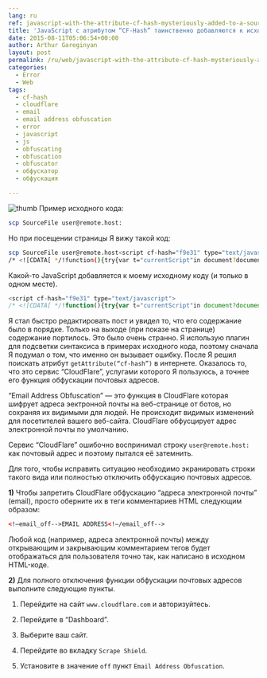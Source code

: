 ```yaml
---
lang: ru
ref: javascript-with-the-attribute-cf-hash-mysteriously-added-to-a-source-code
title: 'JavaScript с атрибутом “CF-Hash” таинственно добавляются к исходному коду'
date: 2015-08-11T05:06:54+00:00
author: Arthur Gareginyan
layout: post
permalink: /ru/web/javascript-with-the-attribute-cf-hash-mysteriously-added-to-a-source-code.html
categories:
  - Error
  - Web
tags:
  - cf-hash
  - cloudflare
  - email
  - email address obfuscation
  - error
  - javascript
  - js
  - obfuscating
  - obfuscation
  - obfuscator
  - обфускатор
  - обфускация

---
```


![thumb]()
Пример исходного кода:

```sh
scp SourceFile user@remote.host:
```

Но при посещении страницы Я вижу такой код:

```sh
scp SourceFile user@remote.host<script cf-hash="f9e31" type="text/javascript">
/* <![CDATA[ */!function(){try{var t="currentScript"in document?document.currentScript:function(){for(var t=document.getElementsByTagName("script"),e=t.length;e--;)if(t[e].getAttribute("cf-hash"))return t[e]}();if(t&&t.previousSibling){var e,r,n,i,c=t.previousSibling,a=c.getAttribute("data-cfemail");if(a){for(e="",r=parseInt(a.substr(0,2),16),n=2;a.length-n;n+=2)i=parseInt(a.substr(n,2),16)^r,e+=String.fromCharCode(i);e=document.createTextNode(e),c.parentNode.replaceChild(e,c)}}}catch(u){}}();/* ]]> */</script>:
```

Какой-то JavaScript добавляется к моему исходному коду (и только в одном месте).

```js
<script cf-hash="f9e31" type="text/javascript">
/* <![CDATA[ */!function(){try{var t="currentScript"in document?document.currentScript:function(){for(var t=document.getElementsByTagName("script"),e=t.length;e--;)if(t[e].getAttribute("cf-hash"))return t[e]}();if(t&&t.previousSibling){var e,r,n,i,c=t.previousSibling,a=c.getAttribute("data-cfemail");if(a){for(e="",r=parseInt(a.substr(0,2),16),n=2;a.length-n;n+=2)i=parseInt(a.substr(n,2),16)^r,e+=String.fromCharCode(i);e=document.createTextNode(e),c.parentNode.replaceChild(e,c)}}}catch(u){}}();/* ]]> */</script>
```

Я стал быстро редактировать пост и увидел то, что его содержание было в порядке. Только на выходе (при показе на странице) содержание портилось. Это было очень странно. Я использую плагин для подсветки синтаксиса в примерах исходного кода, поэтому сначала Я подумал о том, что именно он вызывает ошибку. После Я решил поискать атрибут `getAttribute(“cf-hash”)` в интернете. Оказалось то, что это сервис “CloudFlare”, услугами которого Я пользуюсь, а точнее его функция обфускации почтовых адресов. 

“Email Address Obfuscation” — это функция в CloudFlare которая шифрует адреса эектронной почты на веб-странице от ботов, но сохраняя их видимыми для людей. Не происходит видимых изменений для посетителей вашего веб-сайта. CloudFlare обфусцирует адрес электронной почты по умолчанию.

Сервис “CloudFlare” ошибочно воспринимал строку `user@remote.host:` как почтовый адрес и поэтому пытался её затемнить.

Для того, чтобы исправить ситуацию необходимо экранировать строки такого вида или полностью отключить обфускацию почтовых адресов.

**1)** Чтобы запретить CloudFlare обфускацию “адреса электронной почты” (email), просто оберните их в теги комментариев HTML следующим образом:

```html
<!—email_off-->EMAIL ADDRESS<!—/email_off-->
```

Любой код (например, адреса электронной почты) между открывающим и закрывающим комментарием тегов будет отображаться для пользователя точно так, как написано в исходном HTML-коде.

**2)** Для полного отключения функции обфускации почтовых адресов выполните следующие пункты. 

   1. Перейдите на сайт `www.cloudflare.com` и авторизуйтесь.

   2. Перейдите в “Dashboard”.

   3. Выберите ваш сайт.

   4. Перейдите во вкладку `Scrape Shield`.

   5. Установите в значение `off` пункт `Email Address Obfuscation`.
